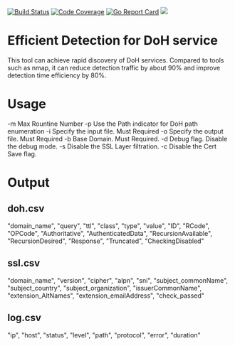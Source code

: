 [![Build Status](https://travis-ci.org/miekg/dns.svg?branch=master)](https://travis-ci.org/miekg/dns)
[![Code Coverage](https://img.shields.io/codecov/c/github/miekg/dns/master.svg)](https://codecov.io/github/miekg/dns?branch=master)
[![Go Report Card](https://goreportcard.com/badge/github.com/miekg/dns)](https://goreportcard.com/report/miekg/dns)
[![](https://godoc.org/github.com/miekg/dns?status.svg)](https://godoc.org/github.com/miekg/dns)

# Efficient Detection for DoH service

This tool can achieve rapid discovery of DoH services. Compared to tools such as nmap, it can reduce detection traffic by about 90% and improve detection time efficiency by 80%.


# Usage

-m Max Rountine Number
-p Use the Path indicator for DoH path enumeration
-i Specify the input file. Must Required
-o Specify the output file. Must Required
-b Base Domain. Must Required.
-d Debug flag. Disable the debug mode.
-s Disable the SSL Layer filtration.
-c Disable the Cert Save flag. 

# Output

## doh.csv
"domain_name", "query",
"ttl", "class", "type", "value", "ID", "RCode", "OPCode", "Authoritative", "AuthenticatedData",
"RecursionAvailable", "RecursionDesired", "Response", "Truncated", "CheckingDisabled"
## ssl.csv
"domain_name", "version",
"cipher", "alpn", "sni", "subject_commonName", "subject_country",
"subject_organization",
"issuerCommonName", "extension_AltNames", "extension_emailAddress", "check_passed"
## log.csv
"ip", "host", "status", "level", "path", "protocol",
"error", "duration"